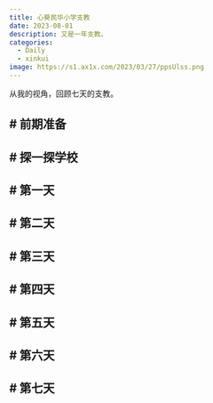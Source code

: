 ```yaml
---
title: 心葵民华小学支教
date: 2023-08-01
description: 又是一年支教。
categories: 
  - Daily
  - xinkui
image: https://s1.ax1x.com/2023/03/27/ppsUlss.png
---
```


从我的视角，回顾七天的支教。


## # 前期准备



## # 探一探学校



## # 第一天



## # 第二天


## # 第三天


## # 第四天


## # 第五天



## # 第六天


## # 第七天

